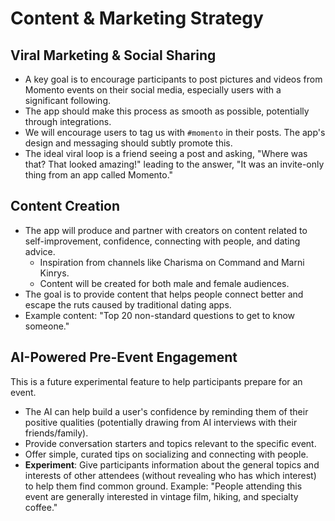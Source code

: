 # Content & Marketing Strategy

## Viral Marketing & Social Sharing

- A key goal is to encourage participants to post pictures and videos from Momento events on their social media, especially users with a significant following.
- The app should make this process as smooth as possible, potentially through integrations.
- We will encourage users to tag us with `#momento` in their posts. The app's design and messaging should subtly promote this.
- The ideal viral loop is a friend seeing a post and asking, "Where was that? That looked amazing!" leading to the answer, "It was an invite-only thing from an app called Momento."

## Content Creation

- The app will produce and partner with creators on content related to self-improvement, confidence, connecting with people, and dating advice.
  - Inspiration from channels like Charisma on Command and Marni Kinrys.
  - Content will be created for both male and female audiences.
- The goal is to provide content that helps people connect better and escape the ruts caused by traditional dating apps.
- Example content: "Top 20 non-standard questions to get to know someone."

## AI-Powered Pre-Event Engagement

This is a future experimental feature to help participants prepare for an event.

- The AI can help build a user's confidence by reminding them of their positive qualities (potentially drawing from AI interviews with their friends/family).
- Provide conversation starters and topics relevant to the specific event.
- Offer simple, curated tips on socializing and connecting with people.
- **Experiment**: Give participants information about the general topics and interests of other attendees (without revealing who has which interest) to help them find common ground. Example: "People attending this event are generally interested in vintage film, hiking, and specialty coffee."
